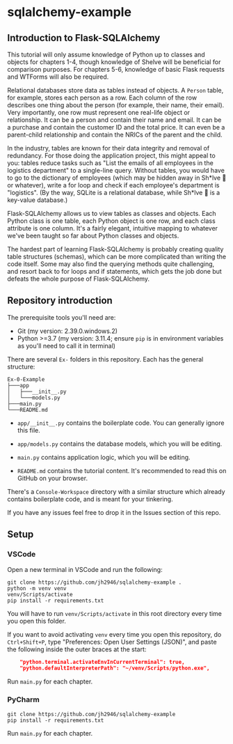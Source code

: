 # sqlalchemy-example

## Introduction to Flask-SQLAlchemy

This tutorial will only assume knowledge of Python up to classes and objects for chapters 1-4, though knowledge of Shelve will be beneficial for comparison purposes. For chapters 5-6, knowledge of basic Flask requests and WTForms will also be required.

Relational databases store data as tables instead of objects. A `Person` table, for example, stores each person as a row. Each column of the row describes one thing about the person (for example, their name, their email). Very importantly, one row must represent one real-life object or relationship. It can be a person and contain their name and email. It can be a purchase and contain the customer ID and the total price. It can even be a parent-child relationship and contain the NRICs of the parent and the child.

In the industry, tables are known for their data integrity and removal of redundancy. For those doing the application project, this might appeal to you: tables reduce tasks such as "List the emails of all employees in the logistics department" to a single-line query. Without tables, you would have to go to the dictionary of employees (which may be hidden away in Sh\*lve 🤮 or whatever), write a for loop and check if each employee's department is "logistics". (By the way, SQLite is a relational database, while Sh\*lve 🤮 is a key-value database.)

Flask-SQLAlchemy allows us to view tables as classes and objects. Each Python class is one table, each Python object is one row, and each class attribute is one column. It's a fairly elegant, intuitive mapping to whatever we've been taught so far about Python classes and objects.

The hardest part of learning Flask-SQLAlchemy is probably creating quality table structures (schemas), which can be more complicated than writing the code itself. Some may also find the querying methods quite challenging, and resort back to for loops and if statements, which gets the job done but defeats the whole purpose of Flask-SQLAlchemy.

## Repository introduction

The prerequisite tools you'll need are:

- Git (my version: 2.39.0.windows.2)
- Python >=3.7 (my version: 3.11.4; ensure `pip` is in environment variables as you'll need to call it in terminal)

There are several `Ex-` folders in this repository. Each has the general structure:

```
Ex-0-Example
├───app
│   ├───__init__.py
│   └───models.py
├───main.py
└───README.md
```

- `app/__init__.py` contains the boilerplate code. You can generally ignore this file.

- `app/models.py` contains the database models, which you will be editing.

- `main.py` contains application logic, which you will be editing.

- `README.md` contains the tutorial content. It's recommended to read this on GitHub on your browser.

There's a `Console-Workspace` directory with a similar structure which already contains boilerplate code, and is meant for your tinkering.

If you have any issues feel free to drop it in the Issues section of this repo.

## Setup

### VSCode

Open a new terminal in VSCode and run the following:

```
git clone https://github.com/jh2946/sqlalchemy-example .
python -m venv venv
venv/Scripts/activate
pip install -r requirements.txt
```

You will have to run `venv/Scripts/activate` in this root directory every time you open this folder.

If you want to avoid activating `venv` every time you open this repository, do `Ctrl+Shift+P`, type "Preferences: Open User Settings (JSON)", and paste the following inside the outer braces at the start:

```json
    "python.terminal.activateEnvInCurrentTerminal": true,
    "python.defaultInterpreterPath": "~/venv/Scripts/python.exe",
```

Run `main.py` for each chapter.

### PyCharm

```
git clone https://github.com/jh2946/sqlalchemy-example
pip install -r requirements.txt
```

Run `main.py` for each chapter.
